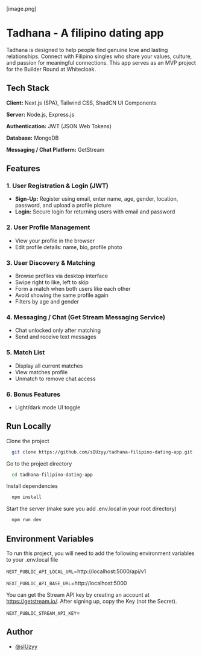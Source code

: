 [image.png]

# Tadhana - A filipino dating app

Tadhana is designed to help people find genuine love and lasting relationships. Connect with Filipino singles who share your values, culture, and passion for meaningful connections. This app serves as an MVP project for the Builder Round at Whitecloak.

## Tech Stack

**Client:** Next.js (SPA), Tailwind CSS, ShadCN UI Components

**Server:** Node.js, Express.js

**Authentication:** JWT (JSON Web Tokens)

**Database:** MongoDB

**Messaging / Chat Platform:** GetStream

## Features

### 1. User Registration & Login (JWT)

- **Sign-Up:** Register using email, enter name, age, gender, location, password, and upload a profile picture
- **Login:** Secure login for returning users with email and password

### 2. User Profile Management

- View your profile in the browser
- Edit profile details: name, bio, profile photo

### 3. User Discovery & Matching

- Browse profiles via desktop interface
- Swipe right to like, left to skip
- Form a match when both users like each other
- Avoid showing the same profile again
- Filters by age and gender

### 4. Messaging / Chat (Get Stream Messaging Service)

- Chat unlocked only after matching
- Send and receive text messages

### 5. Match List

- Display all current matches
- View matches profile
- Unmatch to remove chat access

### 6. Bonus Features

- Light/dark mode UI toggle

## Run Locally

Clone the project

```bash
  git clone https://github.com/sIUzyy/tadhana-filipino-dating-app.git
```

Go to the project directory

```bash
  cd tadhana-filipino-dating-app
```

Install dependencies

```bash
  npm install
```

Start the server (make sure you add .env.local in your root directory)

```bash
  npm run dev
```

## Environment Variables

To run this project, you will need to add the following environment variables to your .env.local file

`NEXT_PUBLIC_API_LOCAL_URL`=http://localhost:5000/api/v1

`NEXT_PUBLIC_API_BASE_URL`=http://localhost:5000

You can get the Stream API key by creating an account at https://getstream.io/. After signing up, copy the Key (not the Secret).

`NEXT_PUBLIC_STREAM_API_KEY`=

## Author

- [@sIUzyy](https://github.com/sIUzyy)
